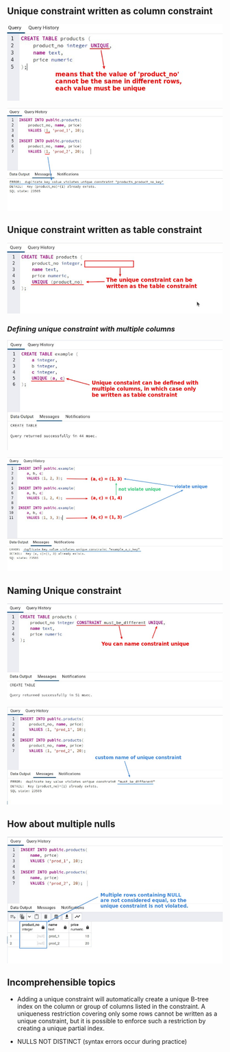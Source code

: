 ## **Unique constraint written as column constraint**

![Alt unique as column constraint](pic/01.jpg)

![Alt insert test](pic/02.jpg)

## **Unique constraint written as table constraint**

![Alt unique as table constraint](pic/03.jpg)

### _Defining unique constraint with multiple columns_

![Alt unique with multiple columns](pic/04.jpg)

![Alt insert test](pic/05.jpg)

## **Naming Unique constraint**

![Alt naming unique constraint](pic/06.jpg)

![Alt insert test](pic/07.jpg)

## **How about multiple nulls**

![Alt multiple nulls in different rows](pic/08.jpg)

## **Incomprehensible topics**

- Adding a unique constraint will automatically create a unique B-tree index on the column or group of columns listed in the constraint. A uniqueness restriction covering only some rows cannot be written as a unique constraint, but it is possible to enforce such a restriction by creating a unique partial index.

- NULLS NOT DISTINCT (syntax errors occur during practice)
